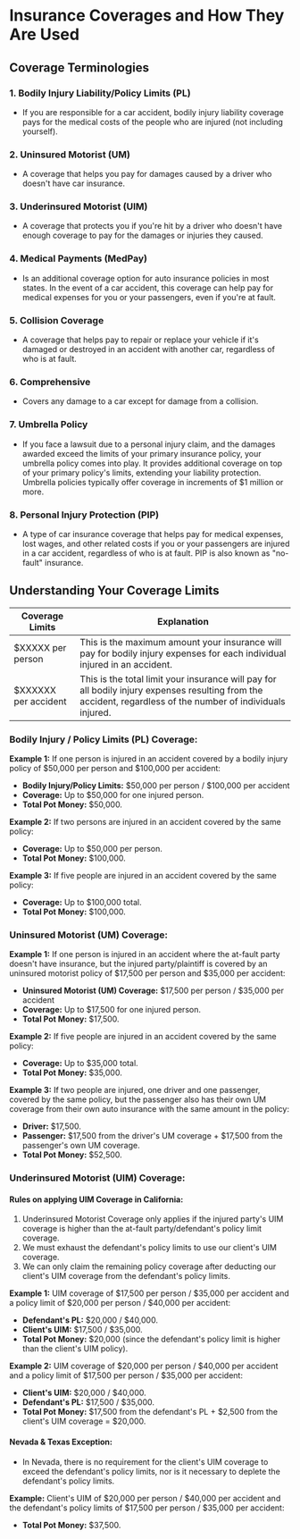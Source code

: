 #  Insurance Coverages and How They Are Used

## Coverage Terminologies

### 1. Bodily Injury Liability/Policy Limits (PL)
- If you are responsible for a car accident, bodily injury liability coverage pays for the medical costs of the people who are injured (not including yourself).

### 2. Uninsured Motorist (UM)
- A coverage that helps you pay for damages caused by a driver who doesn't have car insurance.

### 3. Underinsured Motorist (UIM)
- A coverage that protects you if you're hit by a driver who doesn't have enough coverage to pay for the damages or injuries they caused.

### 4. Medical Payments (MedPay)
- Is an additional coverage option for auto insurance policies in most states. In the event of a car accident, this coverage can help pay for medical expenses for you or your passengers, even if you're at fault.

### 5. Collision Coverage
- A coverage that helps pay to repair or replace your vehicle if it's damaged or destroyed in an accident with another car, regardless of who is at fault.

### 6. Comprehensive
- Covers any damage to a car except for damage from a collision.

### 7. Umbrella Policy
- If you face a lawsuit due to a personal injury claim, and the damages awarded exceed the limits of your primary insurance policy, your umbrella policy comes into play. It provides additional coverage on top of your primary policy's limits, extending your liability protection. Umbrella policies typically offer coverage in increments of $1 million or more.

### 8. Personal Injury Protection (PIP)
- A type of car insurance coverage that helps pay for medical expenses, lost wages, and other related costs if you or your passengers are injured in a car accident, regardless of who is at fault. PIP is also known as "no-fault" insurance.

## Understanding Your Coverage Limits

| Coverage Limits | Explanation |
|---------------|-----------------------------------------------------------------------------------------------------------------------------|
| $XXXXX per person | This is the maximum amount your insurance will pay for bodily injury expenses for each individual injured in an accident. |
| $XXXXXX per accident | This is the total limit your insurance will pay for all bodily injury expenses resulting from the accident, regardless of the number of individuals injured. |

### Bodily Injury / Policy Limits (PL) Coverage:

**Example 1:** If one person is injured in an accident covered by a bodily injury policy of $50,000 per person and $100,000 per accident:
- **Bodily Injury/Policy Limits:** $50,000 per person / $100,000 per accident
- **Coverage:** Up to $50,000 for one injured person.
- **Total Pot Money:** $50,000.

**Example 2:** If two persons are injured in an accident covered by the same policy:
- **Coverage:** Up to $50,000 per person.
- **Total Pot Money:** $100,000.

**Example 3:** If five people are injured in an accident covered by the same policy:
- **Coverage:** Up to $100,000 total.
- **Total Pot Money:** $100,000.

### Uninsured Motorist (UM) Coverage:

**Example 1:** If one person is injured in an accident where the at-fault party doesn't have insurance, but the injured party/plaintiff is covered by an uninsured motorist policy of $17,500 per person and $35,000 per accident:
- **Uninsured Motorist (UM) Coverage:** $17,500 per person / $35,000 per accident
- **Coverage:** Up to $17,500 for one injured person.
- **Total Pot Money:** $17,500.

**Example 2:** If five people are injured in an accident covered by the same policy:
- **Coverage:** Up to $35,000 total.
- **Total Pot Money:** $35,000.

**Example 3:** If two people are injured, one driver and one passenger, covered by the same policy, but the passenger also has their own UM coverage from their own auto insurance with the same amount in the policy:
- **Driver:** $17,500.
- **Passenger:** $17,500 from the driver's UM coverage + $17,500 from the passenger's own UM coverage.
- **Total Pot Money:** $52,500.

### Underinsured Motorist (UIM) Coverage:

#### Rules on applying UIM Coverage in California:
1. Underinsured Motorist Coverage only applies if the injured party's UIM coverage is higher than the at-fault party/defendant's policy limit coverage.
2. We must exhaust the defendant's policy limits to use our client's UIM coverage.
3. We can only claim the remaining policy coverage after deducting our client's UIM coverage from the defendant's policy limits.

**Example 1:** UIM coverage of $17,500 per person / $35,000 per accident and a policy limit of $20,000 per person / $40,000 per accident:
- **Defendant's PL:** $20,000 / $40,000.
- **Client's UIM:** $17,500 / $35,000.
- **Total Pot Money:** $20,000 (since the defendant's policy limit is higher than the client's UIM policy).

**Example 2:** UIM coverage of $20,000 per person / $40,000 per accident and a policy limit of $17,500 per person / $35,000 per accident:
- **Client's UIM:** $20,000 / $40,000.
- **Defendant's PL:** $17,500 / $35,000.
- **Total Pot Money:** $17,500 from the defendant's PL + $2,500 from the client's UIM coverage = $20,000.

#### Nevada & Texas Exception:
- In Nevada, there is no requirement for the client's UIM coverage to exceed the defendant's policy limits, nor is it necessary to deplete the defendant's policy limits.

**Example:** Client's UIM of $20,000 per person / $40,000 per accident and the defendant's policy limits of $17,500 per person / $35,000 per accident:
- **Total Pot Money:** $37,500.
